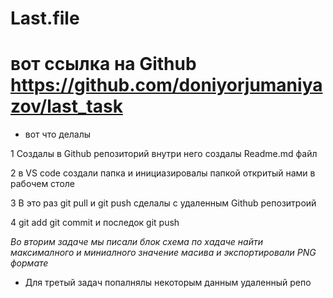 # Last.file

# вот ссылка на Github https://github.com/doniyorjumaniyazov/last_task 

* вот что делалы

1 Создалы в Github репозиторий внутри него создалы Readme.md файл

2 в VS code создали папка и инициазировалы папкой откритый нами в рабочем столе

3 В это раз git pull  и git push сделалы с удаленным Github репозитроий

4 git add  git commit и последок git push

_Во вторим задаче мы писали блок схема по хадаче найти максималного и миниалного значение масива и экспортировали PNG формате_

* Для третый задач попалнялы некоторым данным удаленный репо

